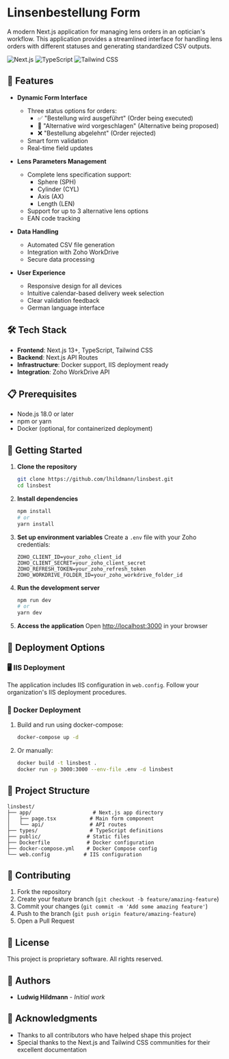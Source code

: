 # Linsenbestellung Form

A modern Next.js application for managing lens orders in an optician's workflow. This application provides a streamlined interface for handling lens orders with different statuses and generating standardized CSV outputs.

![Next.js](https://img.shields.io/badge/Next.js-13.0+-000000?style=flat-square&logo=next.js)
![TypeScript](https://img.shields.io/badge/TypeScript-5.0+-3178C6?style=flat-square&logo=typescript)
![Tailwind CSS](https://img.shields.io/badge/Tailwind_CSS-3.0+-38B2AC?style=flat-square&logo=tailwind-css)

## 🚀 Features

- **Dynamic Form Interface**
  - Three status options for orders:
    - ✅ "Bestellung wird ausgeführt" (Order being executed)
    - 🔄 "Alternative wird vorgeschlagen" (Alternative being proposed)
    - ❌ "Bestellung abgelehnt" (Order rejected)
  - Smart form validation
  - Real-time field updates

- **Lens Parameters Management**
  - Complete lens specification support:
    - Sphere (SPH)
    - Cylinder (CYL)
    - Axis (AX)
    - Length (LEN)
  - Support for up to 3 alternative lens options
  - EAN code tracking

- **Data Handling**
  - Automated CSV file generation
  - Integration with Zoho WorkDrive
  - Secure data processing

- **User Experience**
  - Responsive design for all devices
  - Intuitive calendar-based delivery week selection
  - Clear validation feedback
  - German language interface

## 🛠️ Tech Stack

- **Frontend**: Next.js 13+, TypeScript, Tailwind CSS
- **Backend**: Next.js API Routes
- **Infrastructure**: Docker support, IIS deployment ready
- **Integration**: Zoho WorkDrive API

## 📋 Prerequisites

- Node.js 18.0 or later
- npm or yarn
- Docker (optional, for containerized deployment)

## 🚀 Getting Started

1. **Clone the repository**
   ```bash
   git clone https://github.com/lhildmann/linsbest.git
   cd linsbest
   ```

2. **Install dependencies**
   ```bash
   npm install
   # or
   yarn install
   ```

3. **Set up environment variables**
   Create a `.env` file with your Zoho credentials:
   ```env
   ZOHO_CLIENT_ID=your_zoho_client_id
   ZOHO_CLIENT_SECRET=your_zoho_client_secret
   ZOHO_REFRESH_TOKEN=your_zoho_refresh_token
   ZOHO_WORKDRIVE_FOLDER_ID=your_zoho_workdrive_folder_id
   ```

4. **Run the development server**
   ```bash
   npm run dev
   # or
   yarn dev
   ```

5. **Access the application**
   Open [http://localhost:3000](http://localhost:3000) in your browser

## 🚢 Deployment Options

### 🖥️ IIS Deployment
The application includes IIS configuration in `web.config`. Follow your organization's IIS deployment procedures.

### 🐳 Docker Deployment
1. Build and run using docker-compose:
   ```bash
   docker-compose up -d
   ```
   
2. Or manually:
   ```bash
   docker build -t linsbest .
   docker run -p 3000:3000 --env-file .env -d linsbest
   ```

## 📁 Project Structure

```
linsbest/
├── app/                    # Next.js app directory
│   ├── page.tsx           # Main form component
│   └── api/               # API routes
├── types/                 # TypeScript definitions
├── public/               # Static files
├── Dockerfile            # Docker configuration
├── docker-compose.yml    # Docker Compose config
└── web.config           # IIS configuration
```

## 🤝 Contributing

1. Fork the repository
2. Create your feature branch (`git checkout -b feature/amazing-feature`)
3. Commit your changes (`git commit -m 'Add some amazing feature'`)
4. Push to the branch (`git push origin feature/amazing-feature`)
5. Open a Pull Request

## 📝 License

This project is proprietary software. All rights reserved.

## 👥 Authors

- **Ludwig Hildmann** - *Initial work*

## 🙏 Acknowledgments

- Thanks to all contributors who have helped shape this project
- Special thanks to the Next.js and Tailwind CSS communities for their excellent documentation 

